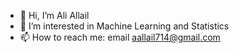 - 👋 Hi, I’m Ali Allail
- 👀 I’m interested in Machine Learning and Statistics
- 📫 How to reach me: email aallail714@gmail.com

<!---
aallail/aallail is a ✨ special ✨ repository because its `README.md` (this file) appears on your GitHub profile.
You can click the Preview link to take a look at your changes.
--->
